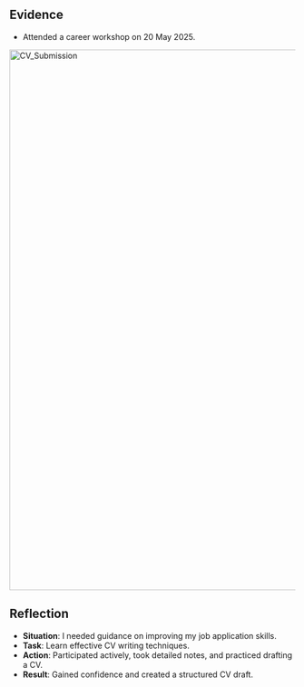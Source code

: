 ## Evidence
- Attended a career workshop on 20 May 2025.
<img width="953" alt="CV_Submission" src="https://github.com/user-attachments/assets/ec1a475c-b3bf-4196-a08a-9742b38261a5" />


## Reflection 
- **Situation**: I needed guidance on improving my job application skills.
- **Task**: Learn effective CV writing techniques.
- **Action**: Participated actively, took detailed notes, and practiced drafting a CV.
- **Result**: Gained confidence and created a structured CV draft.
